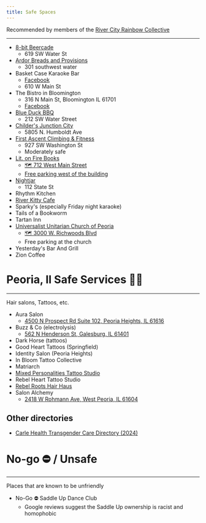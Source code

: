 ```yaml
---
title: Safe Spaces
---
```


<p >Recommended by members of the <a href="https://rivercityrainbowcollective.org"> River City Rainbow Collective </a></p>
<hr >
<ul >
<li><a href="https://www.8bitbeercade.com/"> 8-bit Beercade </a>
<ul>
<li>619 SW Water St</li>
</ul>
</li>
<li><a href="https://ardorbp.com/"> Ardor Breads and Provisions </a>
<ul>
<li>301 southwest water</li>
</ul>
</li>
<li>Basket Case Karaoke Bar
<ul>
<li><a href="https://www.facebook.com/TheBasketCasePub/"> Facebook </a></li>
<li>610 W Main St</li>
</ul>
</li>
<li>The Bistro in Bloomington
<ul>
<li>316 N Main St, Bloomington IL 61701</li>
<li><a href="https://www.facebook.com/bistro.bloomington"> Facebook </a></li>
</ul>
</li>
<li><a href="https://blueduckbarbecue.com/"> Blue Duck BBQ </a>
<ul>
<li>212 SW Water Street</li>
</ul>
</li>
<li><a href="https://childerseatery.com/locations/junction-city/"> Childer's Junction City </a>
<ul>
<li>5805 N. Humboldt Ave</li>
</ul>
</li>
<li><a href="https://faclimbing.com/peoria/"> First Ascent Climbing &amp; Fitness </a>
<ul>
<li>927 SW Washington St</li>
<li>Moderately safe</li>
</ul>
</li>
<li><a href="https://www.litonfirepia.com/"> Lit. on Fire Books </a>
<ul>
<li><a href="https://www.openstreetmap.org/node/12861584801"> 🗺️ 712 West Main Street </a></li>
<li><a href="https://www.openstreetmap.org/#map=19/40.699516/-89.604709"> Free parking west of the building </a></li>
</ul>
</li>
<li><a href="https://www.nightjarpeoria.com/"> Nightjar </a>
<ul>
<li>112 State St</li>
</ul>
</li>
<li>Rhythm Kitchen</li>
<li><a href="https://www.riverkittycafe.com/"> River Kitty Cafe </a></li>
<li>Sparky's (especially Friday night karaoke)</li>
<li>Tails of a Bookworm</li>
<li>Tartan Inn</li>
<li><a href="https://peoriauuchurch.org/"> Universalist Unitarian Church of Peoria </a>
<ul>
<li><a href="https://www.openstreetmap.org/node/354266584"> 🗺️ 3000 W. Richwoods Blvd </a></li>
<li>Free parking at the church</li>
</ul>
</li>
<li>Yesterday's Bar And Grill</li>
<li>Zion Coffee</li>
</ul>
<h1 >Peoria, Il Safe Services 🏳️‍🌈</h1>
<hr >
<p >Hair salons, Tattoos, etc.</p>
<ul >
<li>Aura Salon
<ul >
<li><a href="https://www.google.com/maps/place/Aura+Salon/@40.742897,-89.5762394,16.97z/data=!4m6!3m5!1s0x880a5a447e16aaab:0x9daff5a7a8869258!8m2!3d40.7428981!4d-89.5736088!16s%2Fg%2F11hd6mmn4r?hl=en&amp;entry=ttu&amp;g_ep=EgoyMDI1MDYzMC4wIKXMDSoASAFQAw%3D%3D">4500 N Prospect Rd Suite 102, Peoria Heights, IL 61616</a></li>
</ul>
</li>
<li>Buzz &amp; Co (electrolysis)
<ul >
<li><a href="https://www.google.com/maps/place/The+Buzz+%26+Co/@40.9542198,-90.3861884,17z/data=!3m1!4b1!4m6!3m5!1s0x87e1bd474f260849:0x33bc8294e550d865!8m2!3d40.9542198!4d-90.3836135!16s%2Fg%2F11lgf2f4z8?hl=en&amp;entry=ttu&amp;g_ep=EgoyMDI1MDYzMC4wIKXMDSoASAFQAw%3D%3D">562 N Henderson St, Galesburg, IL 61401</a></li>
</ul>
</li>
<li>Dark Horse (tattoos)</li>
<li>Good Heart Tattoos (Springfield)</li>
<li>Identity Salon (Peoria Heights)</li>
<li>In Bloom Tattoo Collective</li>
<li>Matriarch</li>
<li><a href="https://www.mixedpersonalitiestattoos.com/"> Mixed Personalities Tattoo Studio </a></li>
<li>Rebel Heart Tattoo Studio</li>
<li><a href="https://www.rebelrootshairhaus.com/"> Rebel Roots Hair Haus </a></li>
<li>Salon Alchemy
<ul >
<li><a href="https://www.google.com/maps/place/Salon+Alchemy/@40.6958154,-89.6345298,17z/data=!3m1!4b1!4m6!3m5!1s0x880a5eb631684a19:0x460004feb3f3c3e0!8m2!3d40.6958154!4d-89.6319549!16s%2Fg%2F11g81rngsj?hl=en&amp;entry=ttu&amp;g_ep=EgoyMDI1MDYzMC4wIKXMDSoASAFQAw%3D%3D">2418 W Rohmann Ave, West Peoria, IL 61604</a></li>
</ul>
</li>
</ul>
<h2 >Other directories</h2>
<ul >
<li class="null"><a href="https://carle.org/getmedia/9920bf99-6396-4296-904b-8ee0fdd53db1/CDEI050825C-Transgender-Care-Directory-Update-WEB.pdf">Carle Health Transgender Care Directory (2024)</a></li>
</ul>
<h1 >No-go ⛔ / Unsafe</h1>
<hr >
<p >Places that are known to be unfriendly</p>
<ul >
<li>No-Go ⛔ Saddle Up Dance Club
<ul>
<li>Google reviews suggest the Saddle Up ownership is racist and homophobic</li>
</ul>
</li>
</ul>